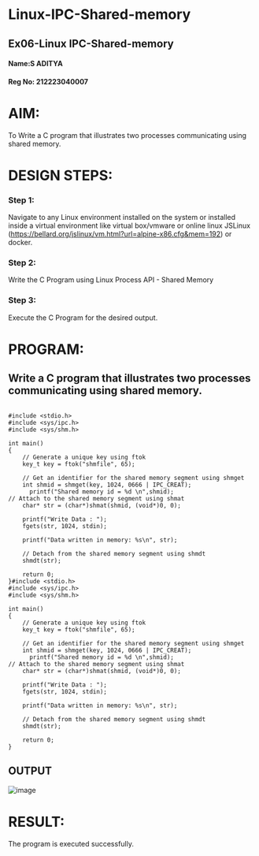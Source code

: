 # Linux-IPC-Shared-memory
## Ex06-Linux IPC-Shared-memory

#### Name:S ADITYA
#### Reg No: 212223040007
# AIM:
To Write a C program that illustrates two processes communicating using shared memory.

# DESIGN STEPS:

### Step 1:

Navigate to any Linux environment installed on the system or installed inside a virtual environment like virtual box/vmware or online linux JSLinux (https://bellard.org/jslinux/vm.html?url=alpine-x86.cfg&mem=192) or docker.

### Step 2:

Write the C Program using Linux Process API - Shared Memory

### Step 3:

Execute the C Program for the desired output. 

# PROGRAM:

## Write a C program that illustrates two processes communicating using shared memory.

```

#include <stdio.h>
#include <sys/ipc.h>
#include <sys/shm.h>

int main()
{
	// Generate a unique key using ftok
	key_t key = ftok("shmfile", 65);

	// Get an identifier for the shared memory segment using shmget
	int shmid = shmget(key, 1024, 0666 | IPC_CREAT);
      printf("Shared memory id = %d \n",shmid);
// Attach to the shared memory segment using shmat
	char* str = (char*)shmat(shmid, (void*)0, 0);
	
    printf("Write Data : ");
	fgets(str, 1024, stdin);

	printf("Data written in memory: %s\n", str);

	// Detach from the shared memory segment using shmdt
	shmdt(str);

	return 0;
}#include <stdio.h>
#include <sys/ipc.h>
#include <sys/shm.h>

int main()
{
	// Generate a unique key using ftok
	key_t key = ftok("shmfile", 65);

	// Get an identifier for the shared memory segment using shmget
	int shmid = shmget(key, 1024, 0666 | IPC_CREAT);
      printf("Shared memory id = %d \n",shmid);
// Attach to the shared memory segment using shmat
	char* str = (char*)shmat(shmid, (void*)0, 0);
	
    printf("Write Data : ");
	fgets(str, 1024, stdin);

	printf("Data written in memory: %s\n", str);

	// Detach from the shared memory segment using shmdt
	shmdt(str);

	return 0;
}
```



## OUTPUT

![image](https://github.com/Shilo-05/Linux-IPC-Shared-memory/assets/139841664/81641deb-e8cb-46d4-acf7-13fae1b1f499)


# RESULT:
The program is executed successfully.
